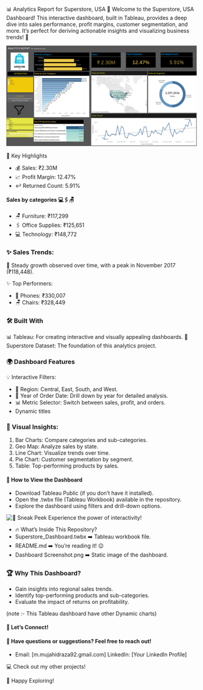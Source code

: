 📊 Analytics Report for Superstore, USA
🎉 Welcome to the Superstore, USA Dashboard! This interactive dashboard, built in Tableau, provides a deep dive into sales performance, profit margins, customer segmentation, and more. It’s perfect for deriving actionable insights and visualizing business trends! 🚀

![Dashboard](https://github.com/Mujahid-max/practice/blob/main/Screenshot%202024-12-25%20211743.png?raw=true)

🌟 Key Highlights


- 💰 Sales: ₹2.30M
- 📈 Profit Margin: 12.47%
- ↩️ Returned Count: 5.91%


#### Sales by categories 💻🖇️🪑
- 🪑 Furniture: ₹117,299
- 🖇️ Office Supplies: ₹125,651
- 💻 Technology: ₹148,772

### ✨ Sales Trends:

📆 Steady growth observed over time, with a peak in November 2017 (₹118,448).


✨ Top Performers:

- 📱 Phones: ₹330,007
- 🪑 Chairs: ₹328,449

### 🛠️ Built With
📊 Tableau: For creating interactive and visually appealing dashboards.
📂 Superstore Dataset: The foundation of this analytics project.


### 🌍 Dashboard Features
💡 Interactive Filters:
- 📍 Region: Central, East, South, and West.
- 📅 Year of Order Date: Drill down by year for detailed analysis.
- 📊 Metric Selector: Switch between sales, profit, and orders.
- Dynamic titles 

### 📌 Visual Insights:
1. Bar Charts: Compare categories and sub-categories.
2. Geo Map: Analyze sales by state.
3. Line Chart: Visualize trends over time.
4. Pie Chart: Customer segmentation by segment.
5. Table: Top-performing products by sales.

#### 🚀 How to View the Dashboard
- Download Tableau Public (if you don’t have it installed).
- Open the .twbx file (Tableau Workbook) available in the repository.
- Explore the dashboard using filters and drill-down options.

![🎥 Sneak Peek](https://media2.giphy.com/media/2im8pZYI07em77c4Cr/giphy.webp?cid=790b7611icqa1dzsx4dd7r5ewjsr4rwinfd4x9ld42zvcpdm&ep=v1_gifs_search&rid=giphy.webp&ct=g)
Experience the power of interactivity!

- 🔥 What’s Inside This Repository?
- Superstore_Dashboard.twbx ➡️ Tableau workbook file.
- README.md ➡️ You’re reading it! 😉
- Dashboard Screenshot.png ➡️ Static image of the dashboard.

### 🏆 Why This Dashboard?
- Gain insights into regional sales trends.
- Identify top-performing products and sub-categories.
- Evaluate the impact of returns on profitability.

(note :- This Tableau dashboard have other Dynamic charts)

#### 💬 Let’s Connect!
#### 📩 Have questions or suggestions? Feel free to reach out!

* Email: [m.mujahidraza92.gmail.com]
LinkedIn: [Your LinkedIn Profile]

💻 Check out my other projects!

🎉 Happy Exploring!
